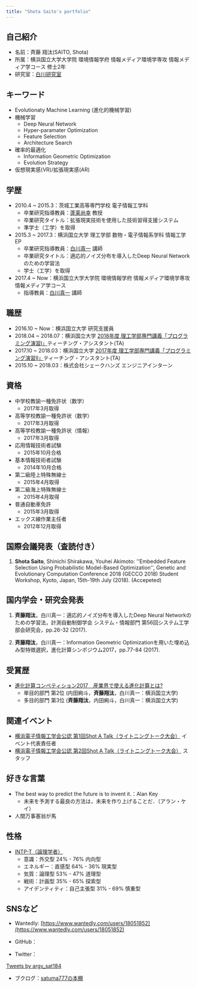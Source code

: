 ```yaml
---
title: "Shota Saito's portfolio"
---
```


## 自己紹介
- 名前：斉藤 翔汰(SAITO, Shota)
- 所属：横浜国立大学大学院 環境情報学府 情報メディア環境学専攻 情報メディア学コース 修士2年
- 研究室：[白川研究室](http://shiralab.ynu.ac.jp/)

## キーワード
- Evolutionaty Machine Learning (進化的機械学習)
- 機械学習
  - Deep Neural Network
  - Hyper-paramater Optimization
  - Feature Selection
  - Architecture Search
- 確率的最適化
  - Information Geometric Optimization
  - Evolution Strategy
- 仮想現実感(VR)/拡張現実感(AR)

## 学歴
- 2010.4 ~ 2015.3：茨城工業高等専門学校 電子情報工学科
  - 卒業研究指導教員：[蓬莱尚幸](https://researchmap.jp/horai/) 教授
  - 卒業研究タイトル：拡張現実技術を使用した技術習得支援システム
  - 準学士（工学）を取得
- 2015.3 ~ 2017.3：横浜国立大学 理工学部 数物・電子情報系学科 情報工学EP
  - 卒業研究指導教員：[白川真一](http://shiralab.ynu.ac.jp/shirakawa/) 講師
  - 卒業研究タイトル：適応的ノイズ分布を導入したDeep Neural Networkのための学習法
  - 学士（工学）を取得
- 2017.4 ~ Now：横浜国立大学大学院 環境情報学府 情報メディア環境学専攻 情報メディア学コース
  - 指導教員：[白川真一](http://shiralab.ynu.ac.jp/shirakawa/) 講師

## 職歴
- 2016.10 ~ Now：横浜国立大学 研究支援員
- 2018.04 ~ 2018.07：横浜国立大学 [2018年度 理工学部専門講義「プログラミング演習I」](https://risyu.jmk.ynu.ac.jp/gakumu_portal/Public/Syllabus/DetailMain.aspx?lct_year=2018&lct_cd=6Z2212A&je_cd=1)ティーチング・アシスタント(TA)
- 2017.10 ~ 2018.03：横浜国立大学 [2017年度 理工学部専門講義「プログラミング演習II」](https://risyu.jmk.ynu.ac.jp/gakumu/Public/Syllabus/DetailMain.aspx?lct_year=2017&lct_cd=6I2205Z&je_cd=1)ティーチング・アシスタント(TA)
- 2015.10 ~ 2018.03：株式会社シェークハンズ エンジニアインターン

## 資格
- 中学校教諭一種免許状（数学）
  - 2017年3月取得
- 高等学校教諭一種免許状（数学）
  - 2017年3月取得
- 高等学校教諭一種免許状（情報）
  - 2017年3月取得
- 応用情報技術者試験
  - 2015年10月合格
- 基本情報技術者試験
  - 2014年10月合格
- 第二級陸上特殊無線士
  - 2015年4月取得
- 第二級海上特殊無線士
  - 2015年4月取得
- 普通自動車免許
  - 2015年3月取得
- エックス線作業主任者
  - 2012年12月取得

## 国際会議発表（査読付き）
1. **Shota Saito**, Shinichi Shirakawa, Youhei Akimoto: ''Embedded Feature Selection Using Probabilistic Model-Based Optimization'', Genetic and Evolutionary Computation Conference 2018 (GECCO 2018) Student Workshop, Kyoto, Japan, 15th-19th July (2018). (Accepeted)

## 国内学会・研究会発表
1. **斉藤翔汰**，白川真一：適応的ノイズ分布を導入したDeep Neural Networkのための学習法，計測自動制御学会 システム・情報部門 第56回システム工学部会研究会，pp.26-32 (2017).

2. **斉藤翔汰**，白川真一：Information Geometric Optimizationを⽤いた埋め込み型特徴選択，進化計算シンポジウム2017，pp.77-84 (2017).

## 受賞歴
- [進化計算コンペティション2017　産業界で使える進化計算とは?](http://is-csse-muroran.sakura.ne.jp/ec2017/EC2017compe.html)
  - 単目的部門 第2位 (内田絢斗，**斉藤翔汰**，白川真一：横浜国立大学)
  - 多目的部門 第3位 (**斉藤翔汰**，内田絢斗，白川真一：横浜国立大学)

## 関連イベント
- [横浜電子情報工学会公認 第1回Shot A Talk（ライトニングトーク大会）](https://f76530661b8b4d1964e0e9a495.doorkeeper.jp/events/47134) イベント代表責任者
- [横浜電子情報工学会公認 第2回Shot A Talk（ライトニングトーク大会）](https://shot-a-talk.connpass.com/event/60259/) スタッフ

## 好きな言葉
- The best way to predict the future is to invent it.：Alan Key
  - 未来を予測する最良の方法は，未来を作り上げることだ．（アラン・ケイ）
- 人間万事塞翁が馬

## 性格
- [INTP-T（論理学者）](https://www.16personalities.com/ja/intp%E5%9E%8B%E3%81%AE%E6%80%A7%E6%A0%BC)
  - 意識：外交型 24% - 76% 内向型
  - エネルギー：直感型 64% - 36% 現実型
  - 気質：論理型 53% - 47% 道理型
  - 戦術：計画型 35% - 65% 探索型
  - アイデンティティ：自己主張型 31% - 69% 慎重型

## SNSなど
- Wantedly: [https://www.wantedly.com/users/18051852](https://www.wantedly.com/users/18051852)

- GitHub：
<div class="github-card" data-github="satuma777" data-width="400" data-height="317" data-theme="medium"></div>
<script src="//cdn.jsdelivr.net/github-cards/latest/widget.js"></script>

- Twitter：
<div class="twitter-card"><a class="twitter-timeline" data-width="400" data-height="400" href="https://twitter.com/argv_sat184?ref_src=twsrc%5Etfw">Tweets by argv_sat184</a> <script async src="https://platform.twitter.com/widgets.js" charset="utf-8"></script></div>

- ブクログ：[satuma777の本棚](https://booklog.jp/users/satuma777)
<div><script type="text/javascript" src="https://widget.booklog.jp/blogparts/js/booklog_minishelf.js?metal" id="booklog_minishelf"></script>
<script type="text/javascript" src="https://api.booklog.jp/json/satuma777?category=0&count=25&callback=booklog_minishelf&template=metal"></script></div>
